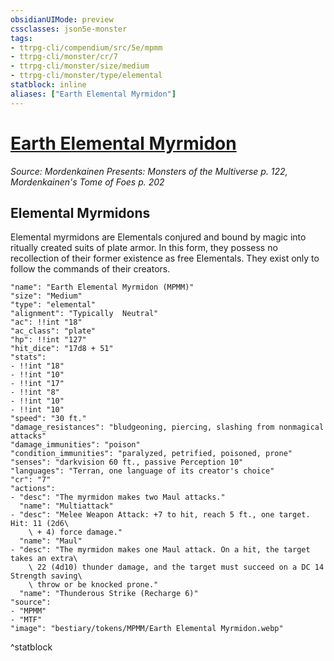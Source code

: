 ```yaml
---
obsidianUIMode: preview
cssclasses: json5e-monster
tags:
- ttrpg-cli/compendium/src/5e/mpmm
- ttrpg-cli/monster/cr/7
- ttrpg-cli/monster/size/medium
- ttrpg-cli/monster/type/elemental
statblock: inline
aliases: ["Earth Elemental Myrmidon"]
---
```

# [Earth Elemental Myrmidon](3-Compendium\CLI\bestiary\elemental/earth-elemental-myrmidon-mpmm.md)
*Source: Mordenkainen Presents: Monsters of the Multiverse p. 122, Mordenkainen's Tome of Foes p. 202*  

## Elemental Myrmidons

Elemental myrmidons are Elementals conjured and bound by magic into ritually created suits of plate armor. In this form, they possess no recollection of their former existence as free Elementals. They exist only to follow the commands of their creators.

```statblock
"name": "Earth Elemental Myrmidon (MPMM)"
"size": "Medium"
"type": "elemental"
"alignment": "Typically  Neutral"
"ac": !!int "18"
"ac_class": "plate"
"hp": !!int "127"
"hit_dice": "17d8 + 51"
"stats":
- !!int "18"
- !!int "10"
- !!int "17"
- !!int "8"
- !!int "10"
- !!int "10"
"speed": "30 ft."
"damage_resistances": "bludgeoning, piercing, slashing from nonmagical attacks"
"damage_immunities": "poison"
"condition_immunities": "paralyzed, petrified, poisoned, prone"
"senses": "darkvision 60 ft., passive Perception 10"
"languages": "Terran, one language of its creator's choice"
"cr": "7"
"actions":
- "desc": "The myrmidon makes two Maul attacks."
  "name": "Multiattack"
- "desc": "Melee Weapon Attack: +7 to hit, reach 5 ft., one target. Hit: 11 (2d6\
    \ + 4) force damage."
  "name": "Maul"
- "desc": "The myrmidon makes one Maul attack. On a hit, the target takes an extra\
    \ 22 (4d10) thunder damage, and the target must succeed on a DC 14 Strength saving\
    \ throw or be knocked prone."
  "name": "Thunderous Strike (Recharge 6)"
"source":
- "MPMM"
- "MTF"
"image": "bestiary/tokens/MPMM/Earth Elemental Myrmidon.webp"
```
^statblock